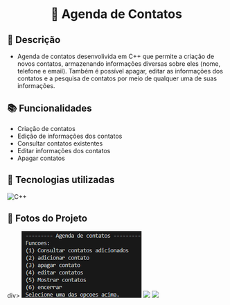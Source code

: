 <h1 align="center">📒 Agenda de Contatos</h1>

## :memo: Descrição
*  Agenda de contatos desenvolivida em C++ que permite a criação de novos contatos, armazenando informações diversas sobre eles (nome, telefone e email). Também é possível apagar, editar as informações dos contatos e a pesquisa de contatos por meio de qualquer uma de suas informações. 
## :books: Funcionalidades
* Criação de contatos
* Edição de informações dos contatos
* Consultar contatos existentes
* Editar informações dos contatos
* Apagar contatos

## :wrench: Tecnologias utilizadas

<div>
  <img src="https://img.shields.io/badge/c++-%2300599C.svg?style=for-the-badge&logo=c%2B%2B&logoColor=white" alt="C++">
</div>

## 📸 Fotos do Projeto
  div>
      <img src="imagensProjeto\agendadecontatos.PNG" />
        <img src="fotosProjeto\agendadecontatos2.PNG" />
          <img src="fotosProjeto\agendadecontatos3.PNG" />
  <div>
          
